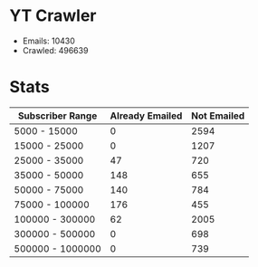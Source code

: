 # YT Crawler
- Emails: 10430
- Crawled: 496639

# Stats
| Subscriber Range  | Already Emailed | Not Emailed |
|-------|-------|-------|
| 5000 - 15000 | 0 | 2594 |
| 15000 - 25000 | 0 | 1207 |
| 25000 - 35000 | 47 | 720 |
| 35000 - 50000 | 148 | 655 |
| 50000 - 75000 | 140 | 784 |
| 75000 - 100000 | 176 | 455 |
| 100000 - 300000 | 62 | 2005 |
| 300000 - 500000 | 0 | 698 |
| 500000 - 1000000 | 0 | 739 |
